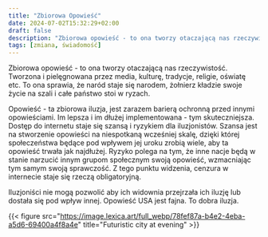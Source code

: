 ```yaml
---
title: "Zbiorowa Opowieść"
date: 2024-07-02T15:32:29+02:00
draft: false
description: "Zbiorowa opowieść - to ona tworzy otaczającą nas rzeczywistość."
tags: [zmiana, świadomość]
---
```


Zbiorowa opowieść - to ona tworzy otaczającą nas rzeczywistość. Tworzona i pielęgnowana przez media, kulturę, tradycje, religie, oświatę etc. To ona sprawia, że naród staje się narodem, żołnierz kładzie swoje życie na szali i całe państwo stoi w ryzach.

Opowieść - ta zbiorowa iluzja, jest zarazem barierą ochronną przed innymi opowieściami. Im lepsza i im dłużej implementowana - tym skuteczniejsza. Dostęp do internetu staje się szansą i ryzykiem dla iluzjonistów. Szansa jest na stworzenie opowieści na niespotkaną wcześniej skalę, dzięki której społeczeństwa będące pod wpływem jej uroku zrobią wiele, aby ta opowieść trwała jak najdłużej. Ryzyko polega na tym, że inne nacje będą w stanie narzucić innym grupom społecznym swoją opowieść, wzmacniając tym samym swoją sprawczość. Z tego punktu widzenia, cenzura w internecie staje się rzeczą obligatoryjną.

Iluzjoniści nie mogą pozwolić aby ich widownia przejrzała ich iluzję lub dostała się pod wpływ innej.
Opowieść USA jest fajna. To dobra iluzja.

{{< figure src="https://image.lexica.art/full_webp/78fef87a-b4e2-4eba-a5d6-69400a4f8a4e" title="Futuristic city at evening" >}}
